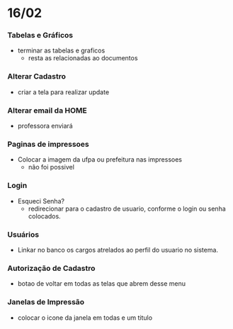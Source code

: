 # 16/02

### Tabelas e Gráficos
* terminar as tabelas e graficos
    * resta as relacionadas ao documentos

### Alterar Cadastro
* criar a tela para realizar update
    

### Alterar email da HOME
* professora enviará

### Paginas de impressoes
* Colocar a imagem da ufpa ou prefeitura nas impressoes
    * não foi possivel

### Login
* Esqueci Senha?
    * redirecionar para o cadastro de usuario, conforme o login ou senha colocados.


### Usuários
* Linkar no banco os cargos atrelados ao perfil do usuario no sistema.

### Autorização de Cadastro
* botao de voltar em todas as telas que abrem desse menu

### Janelas de Impressão
* colocar o icone da janela em todas e um titulo



